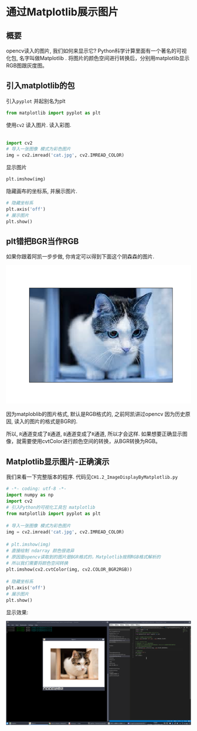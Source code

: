 # 通过Matplotlib展示图片

## 概要

opencv读入的图片, 我们如何来显示它? Python科学计算里面有一个著名的可视化包, 名字叫做Matplotlib . 将图片的颜色空间进行转换后，分别用matplotlib显示RGB图跟灰度图。

## 引入matplotlib的包

引入`pyplot`  并起别名为plt

```python
from matplotlib import pyplot as plt
```

使用`cv2`  读入图片. 读入彩图.

```python

import cv2
# 导入一张图像 模式为彩色图片
img = cv2.imread('cat.jpg', cv2.IMREAD_COLOR)
```

显示图片

```python
plt.imshow(img)
```

隐藏画布的坐标系, 并展示图片.

```python
# 隐藏坐标系
plt.axis('off')
# 展示图片
plt.show()
```

## plt错把BGR当作RGB

如果你跟着阿凯一步步做, 你肯定可以得到下面这个阴森森的图片.

![cat_wrong_rgb.png](./image/rgb.png)


因为matploblib的图片格式, 默认是RGB格式的, 之前阿凯讲过opencv 因为历史原因, 读入的图片的格式是BGR的.

所以, `R`通道变成了`B`通道, `B`通道变成了`R`通道, 所以才会这样.
如果想要正确显示图像，就需要使用cvtColor进行颜色空间的转换，从BGR转换为RGB。


## Matplotlib显示图片-正确演示

我们来看一下完整版本的程序.
代码见`CH1.2_ImageDisplayByMatplotlib.py`

```python
# -*- coding: utf-8 -*- 
import numpy as np
import cv2
# 引入Python的可视化工具包 matplotlib
from matplotlib import pyplot as plt

# 导入一张图像 模式为彩色图片
img = cv2.imread('cat.jpg', cv2.IMREAD_COLOR)

# plt.imshow(img)
# 直接绘制 ndarray 颜色很诡异
# 原因是opencv读取到的图片是BGR格式的，Matplotlib按照RGB格式解析的
# 所以我们需要将颜色空间转换
plt.imshow(cv2.cvtColor(img, cv2.COLOR_BGR2RGB))

# 隐藏坐标系
plt.axis('off')
# 展示图片
plt.show()
```

显示效果:

![Screenshot_20171211_190042.png](./image/20171211190042.png)



